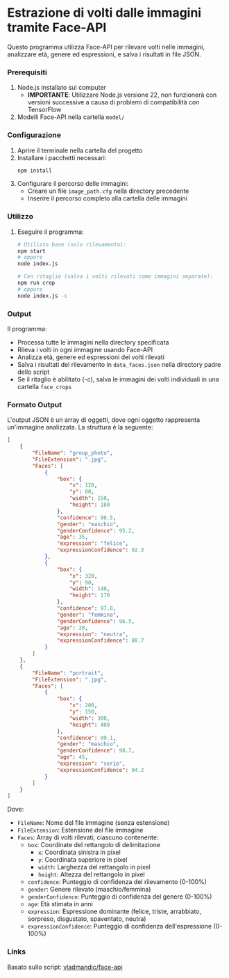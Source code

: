 # Estrazione di volti dalle immagini tramite Face-API

Questo programma utilizza Face-API per rilevare volti nelle immagini, analizzare età, genere ed espressioni, e salva i risultati in file JSON.

### Prerequisiti

1. Node.js installato sul computer
	- **IMPORTANTE**: Utilizzare Node.js versione 22, non funzionerà con versioni successive a causa di problemi di compatibilità con TensorFlow
2. Modelli Face-API nella cartella `model/`

### Configurazione

1. Aprire il terminale nella cartella del progetto
2. Installare i pacchetti necessari:
	```bash
	npm install
	```
3. Configurare il percorso delle immagini:
	- Creare un file `image_path.cfg` nella directory precedente
	- Inserire il percorso completo alla cartella delle immagini

### Utilizzo

1. Eseguire il programma:
	```bash
	# Utilizzo base (solo rilevamento):
	npm start
	# oppure
	node index.js

	# Con ritaglio (salva i volti rilevati come immagini separate):
	npm run crop
	# oppure
	node index.js -c
	```

### Output

Il programma:
- Processa tutte le immagini nella directory specificata
- Rileva i volti in ogni immagine usando Face-API
- Analizza età, genere ed espressioni dei volti rilevati
- Salva i risultati del rilevamento in `data_faces.json` nella directory padre dello script
- Se il ritaglio è abilitato (-c), salva le immagini dei volti individuali in una cartella `face_crops`

### Formato Output

L'output JSON è un array di oggetti, dove ogni oggetto rappresenta un'immagine analizzata. La struttura è la seguente:

```json
[
	{
		"FileName": "group_photo",
		"FileExtension": ".jpg",
		"Faces": [
			{
				"box": {
					"x": 120,
					"y": 80,
					"width": 150,
					"height": 180
				},
				"confidence": 98.5,
				"gender": "maschio",
				"genderConfidence": 95.2,
				"age": 35,
				"expression": "felice",
				"expressionConfidence": 92.3
			},
			{
				"box": {
					"x": 320,
					"y": 90,
					"width": 140,
					"height": 170
				},
				"confidence": 97.8,
				"gender": "femmina",
				"genderConfidence": 96.5,
				"age": 28,
				"expression": "neutra",
				"expressionConfidence": 88.7
			}
		]
	},
	{
		"FileName": "portrait",
		"FileExtension": ".jpg",
		"Faces": [
			{
				"box": {
					"x": 200,
					"y": 150,
					"width": 300,
					"height": 400
				},
				"confidence": 99.1,
				"gender": "maschio",
				"genderConfidence": 98.7,
				"age": 45,
				"expression": "serio",
				"expressionConfidence": 94.2
			}
		]
	}
]
```

Dove:
- `FileName`: Nome del file immagine (senza estensione)
- `FileExtension`: Estensione del file immagine
- `Faces`: Array di volti rilevati, ciascuno contenente:
	- `box`: Coordinate del rettangolo di delimitazione
		- `x`: Coordinata sinistra in pixel
		- `y`: Coordinata superiore in pixel
		- `width`: Larghezza del rettangolo in pixel
		- `height`: Altezza del rettangolo in pixel
	- `confidence`: Punteggio di confidenza del rilevamento (0-100%)
	- `gender`: Genere rilevato (maschio/femmina)
	- `genderConfidence`: Punteggio di confidenza del genere (0-100%)
	- `age`: Età stimata in anni
	- `expression`: Espressione dominante (felice, triste, arrabbiato, sorpreso, disgustato, spaventato, neutra)
	- `expressionConfidence`: Punteggio di confidenza dell'espressione (0-100%)

### Links

Basato sullo script: [vladmandic/face-api](https://github.com/vladmandic/face-api)
